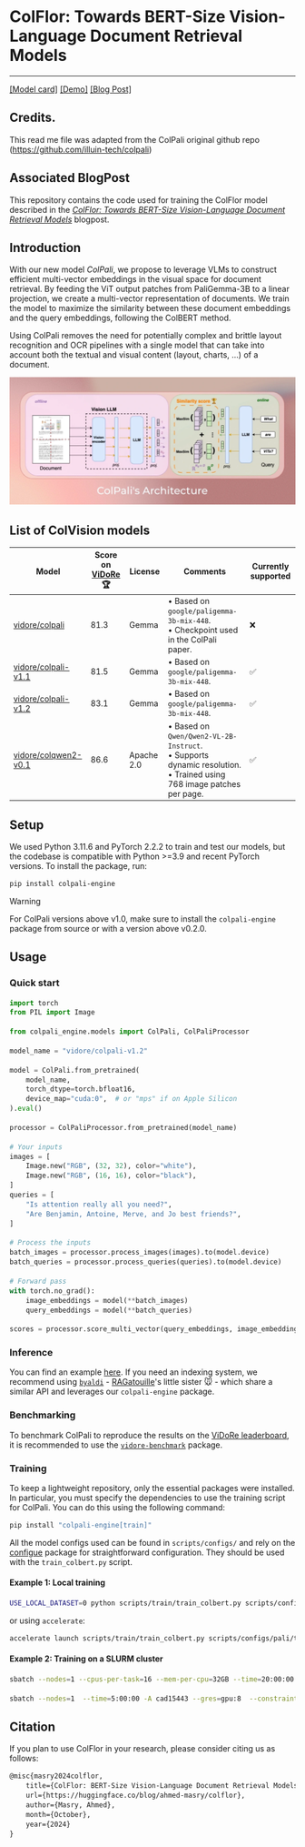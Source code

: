 # ColFlor: Towards BERT-Size Vision-Language Document Retrieval Models
---

[[Model card]](https://huggingface.co/ahmed-masry/ColFlor)
[[Demo]](https://huggingface.co/spaces/ahmed-masry/ColFlor-Demo)
[[Blog Post]](https://huggingface.co/blog/ahmed-masry/colflor)

## Credits. 
This read me file was adapted from the ColPali original github repo (https://github.com/illuin-tech/colpali)

## Associated BlogPost

This repository contains the code used for training the ColFlor model described in the [*ColFlor: Towards BERT-Size Vision-Language Document Retrieval Models*](https://huggingface.co/blog/ahmed-masry/colflor) blogpost.

## Introduction

With our new model *ColPali*, we propose to leverage VLMs to construct efficient multi-vector embeddings in the visual space for document retrieval. By feeding the ViT output patches from PaliGemma-3B to a linear projection, we create a multi-vector representation of documents. We train the model to maximize the similarity between these document embeddings and the query embeddings, following the ColBERT method.

Using ColPali removes the need for potentially complex and brittle layout recognition and OCR pipelines with a single model that can take into account both the textual and visual content (layout, charts, ...) of a document.

![ColPali Architecture](assets/colpali_architecture.webp)

## List of ColVision models

| Model                                                        | Score on [ViDoRe](https://huggingface.co/spaces/vidore/vidore-leaderboard) 🏆 | License    | Comments                                                     | Currently supported |
| ------------------------------------------------------------ | ------------------------------------------------------------ | ---------- | ------------------------------------------------------------ | ------------------- |
| [vidore/colpali](https://huggingface.co/vidore/colpali)      | 81.3                                                         | Gemma      | • Based on `google/paligemma-3b-mix-448`.<br />• Checkpoint used in the ColPali paper. | ❌                   |
| [vidore/colpali-v1.1](https://huggingface.co/vidore/colpali-v1.1) | 81.5                                                         | Gemma      | • Based on `google/paligemma-3b-mix-448`.                    | ✅                   |
| [vidore/colpali-v1.2](https://huggingface.co/vidore/colpali-v1.2) | 83.1                                                         | Gemma      | • Based on `google/paligemma-3b-mix-448`.                    | ✅                   |
| [vidore/colqwen2-v0.1](https://huggingface.co/vidore/colqwen2-v0.1) | 86.6                                                         | Apache 2.0 | • Based on `Qwen/Qwen2-VL-2B-Instruct`.<br />• Supports dynamic resolution.<br />• Trained using 768 image patches per page. | ✅                   |

## Setup

We used Python 3.11.6 and PyTorch 2.2.2 to train and test our models, but the codebase is compatible with Python >=3.9 and recent PyTorch versions. To install the package, run:

```bash
pip install colpali-engine
```

> [!WARNING]
> For ColPali versions above v1.0, make sure to install the `colpali-engine` package from source or with a version above v0.2.0.

## Usage

### Quick start

```python
import torch
from PIL import Image

from colpali_engine.models import ColPali, ColPaliProcessor

model_name = "vidore/colpali-v1.2"

model = ColPali.from_pretrained(
    model_name,
    torch_dtype=torch.bfloat16,
    device_map="cuda:0",  # or "mps" if on Apple Silicon
).eval()

processor = ColPaliProcessor.from_pretrained(model_name)

# Your inputs
images = [
    Image.new("RGB", (32, 32), color="white"),
    Image.new("RGB", (16, 16), color="black"),
]
queries = [
    "Is attention really all you need?",
    "Are Benjamin, Antoine, Merve, and Jo best friends?",
]

# Process the inputs
batch_images = processor.process_images(images).to(model.device)
batch_queries = processor.process_queries(queries).to(model.device)

# Forward pass
with torch.no_grad():
    image_embeddings = model(**batch_images)
    query_embeddings = model(**batch_queries)

scores = processor.score_multi_vector(query_embeddings, image_embeddings)

```

### Inference

You can find an example [here](https://github.com/illuin-tech/colpali/blob/main/scripts/infer/run_inference_with_python.py). If you need an indexing system, we recommend using [`byaldi`](https://github.com/AnswerDotAI/byaldi) - [RAGatouille](https://github.com/AnswerDotAI/RAGatouille)'s little sister 🐭 - which share a similar API and leverages our `colpali-engine` package.

### Benchmarking

To benchmark ColPali to reproduce the results on the [ViDoRe leaderboard](https://huggingface.co/spaces/vidore/vidore-leaderboard), it is recommended to use the [`vidore-benchmark`](https://github.com/illuin-tech/vidore-benchmark) package.

### Training

To keep a lightweight repository, only the essential packages were installed. In particular, you must specify the dependencies to use the training script for ColPali. You can do this using the following command:

```bash
pip install "colpali-engine[train]"
```

All the model configs used can be found in `scripts/configs/` and rely on the [configue](https://github.com/illuin-tech/configue) package for straightforward configuration. They should be used with the `train_colbert.py` script.

#### Example 1: Local training

```bash
USE_LOCAL_DATASET=0 python scripts/train/train_colbert.py scripts/configs/pali/train_colpali_docmatix_hardneg_model.yaml
```

or using `accelerate`:

```bash
accelerate launch scripts/train/train_colbert.py scripts/configs/pali/train_colpali_docmatix_hardneg_model.yaml
```

#### Example 2: Training on a SLURM cluster

```bash
sbatch --nodes=1 --cpus-per-task=16 --mem-per-cpu=32GB --time=20:00:00 --gres=gpu:1  -p gpua100 --job-name=colidefics --output=colidefics.out --error=colidefics.err --wrap="accelerate launch scripts/train/train_colbert.py scripts/configs/pali/train_colpali_docmatix_hardneg_model.yaml"

sbatch --nodes=1  --time=5:00:00 -A cad15443 --gres=gpu:8  --constraint=MI250 --job-name=colpali --wrap="python scripts/train/train_colbert.py scripts/configs/pali/train_colpali_docmatix_hardneg_model.yaml"
```

## Citation
If you plan to use ColFlor in your research, please consider citing us as follows:
```latex
@misc{masry2024colflor,
    title={ColFlor: BERT-Size Vision-Language Document Retrieval Models},
    url={https://huggingface.co/blog/ahmed-masry/colflor},
    author={Masry, Ahmed},
    month={October},
    year={2024}
}
```
